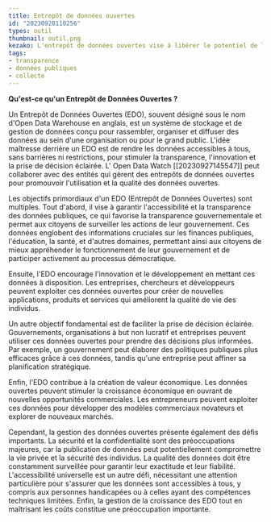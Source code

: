 ```yaml
---
title: Entrepôt de données ouvertes
id: "20230928110256"
types: outil
thumbnail: outil.png
kezako: L'entrepôt de données ouvertes vise à libérer le potentiel de l'information
tags:
- transparence
- données publiques
- collecte
---
```


**Qu'est-ce qu'un Entrepôt de Données Ouvertes ?**

Un Entrepôt de Données Ouvertes (EDO), souvent désigné sous le nom d'Open Data Warehouse en anglais, est un système de stockage et de gestion de données conçu pour rassembler, organiser et diffuser des données au sein d'une organisation ou pour le grand public. L'idée maîtresse derrière un EDO est de rendre les données accessibles à tous, sans barrières ni restrictions, pour stimuler la transparence, l'innovation et la prise de décision éclairée.
L' Open Data Watch [[20230927145547]] peut collaborer avec des entités qui gèrent des entrepôts de données ouvertes pour promouvoir l'utilisation et la qualité des données ouvertes.

Les objectifs primordiaux d'un EDO (Entrepôt de Données Ouvertes) sont multiples. Tout d'abord, il vise à garantir l'accessibilité et la transparence des données publiques, ce qui favorise la transparence gouvernementale et permet aux citoyens de surveiller les actions de leur gouvernement. Ces données englobent des informations cruciales sur les finances publiques, l'éducation, la santé, et d'autres domaines, permettant ainsi aux citoyens de mieux appréhender le fonctionnement de leur gouvernement et de participer activement au processus démocratique.

Ensuite, l'EDO encourage l'innovation et le développement en mettant ces données à disposition. Les entreprises, chercheurs et développeurs peuvent exploiter ces données ouvertes pour créer de nouvelles applications, produits et services qui améliorent la qualité de vie des individus.

Un autre objectif fondamental est de faciliter la prise de décision éclairée. Gouvernements, organisations à but non lucratif et entreprises peuvent utiliser ces données ouvertes pour prendre des décisions plus informées. Par exemple, un gouvernement peut élaborer des politiques publiques plus efficaces grâce à ces données, tandis qu'une entreprise peut affiner sa planification stratégique.

Enfin, l'EDO contribue à la création de valeur économique. Les données ouvertes peuvent stimuler la croissance économique en ouvrant de nouvelles opportunités commerciales. Les entrepreneurs peuvent exploiter ces données pour développer des modèles commerciaux novateurs et explorer de nouveaux marchés.

Cependant, la gestion des données ouvertes présente également des défis importants. La sécurité et la confidentialité sont des préoccupations majeures, car la publication de données peut potentiellement compromettre la vie privée et la sécurité des individus. La qualité des données doit être constamment surveillée pour garantir leur exactitude et leur fiabilité. L'accessibilité universelle est un autre défi, nécessitant une attention particulière pour s'assurer que les données sont accessibles à tous, y compris aux personnes handicapées ou à celles ayant des compétences techniques limitées. Enfin, la gestion de la croissance des EDO tout en maîtrisant les coûts constitue une préoccupation importante.